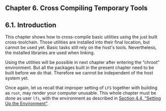 ## Chapter 6. Cross Compiling Temporary Tools

## 6.1. Introduction

This chapter shows how to cross-compile basic utilities using the just built cross-toolchain. Those utilities are installed into their final location, but cannot be used yet. Basic tasks still rely on the host's tools. Nevertheless, the installed libraries are used when linking.

Using the utilities will be possible in next chapter after entering the “chroot” environment. But all the packages built in the present chapter need to be built before we do that. Therefore we cannot be independent of the host system yet.

Once again, let us recall that improper setting of `LFS` together with building as `root`, may render your computer unusable. This whole chapter must be done as user `lfs`, with the environment as described in [Section 4.4, “Setting Up the Environment”](https://linuxfromscratch.org/lfs/downloads/stable/LFS-BOOK-11.1-NOCHUNKS.html#ch-preps-settingenviron "4.4. Setting Up the Environment").